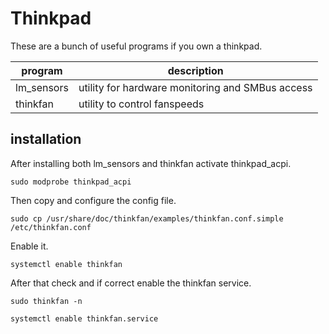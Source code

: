 # Thinkpad
These are a bunch of useful programs if you own a thinkpad.

| program    | description                                      |
| ---------- | ------------------------------------------------ |
| lm_sensors | utility for hardware monitoring and SMBus access |
| thinkfan   | utility to control fanspeeds                     |

## installation
After installing both lm_sensors and thinkfan activate thinkpad_acpi.

```sudo modprobe thinkpad_acpi```

Then copy and configure the config file.

```sudo cp /usr/share/doc/thinkfan/examples/thinkfan.conf.simple /etc/thinkfan.conf```

Enable it.

```systemctl enable thinkfan```

After that check and if correct enable the thinkfan service.

```sudo thinkfan -n```

```systemctl enable thinkfan.service```
